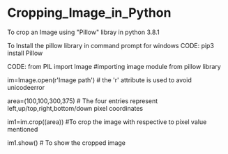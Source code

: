 # Cropping_Image_in_Python
To crop an Image using "Pillow" libray in python 3.8.1


To Install the pillow library in command prompt for windows 
CODE:
pip3 install Pillow

CODE:
from PIL import Image        #importing image module from pillow library

im=Image.open(r'Image path') # the 'r' attribute is used to avoid unicodeerror

area=(100,100,300,375)       # The four entries represent left,up/top,right,bottom/down pixel coordinates 

im1=im.crop((area))          #To crop the image with respective to pixel value mentioned

im1.show()                   # To show the cropped image

